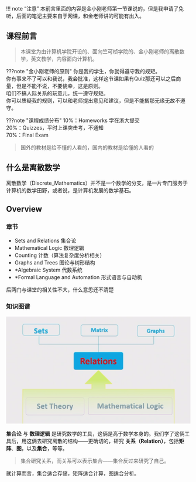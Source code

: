 !!! note “注意”
	本前言里面的内容是金小刚老师第一节课说的，但是我申请了免听，后面的笔记主要来自于网课，和金老师讲的可能有出入。

## 课程前言

> 本课堂为由计算机学院开设的、面向竺可桢学院的、金小刚老师的离散数学，英文教学，内容面向计算机。

???note "金小刚老师的原则"
	你是我的学生，你就得遵守我的规矩。<br>	你有事来不了可以和我说，我会批准，这样这节课如果有Quiz那还可以之后商量，但是不能不说，不要侥幸，这是原则。<br>	咱们不搞人际关系的玩意儿，统一遵守规矩。<br>	你可以质疑我的规则，可以和老师提出意见和建议，但是不能搁那无缘无故不遵守。

???note "课程成绩分布"
	10%：Homeworks  学在浙大提交<br>
	20%：Quizzes，平时上课突击考，不通知<br>
	70%：Final Exam

> 国外的教材是给不懂的人看的，国内的教材是给懂的人看的

## 什么是离散数学

离散数学（Discrete_Mathematics）并不是一个数学的分支，是一片专门服务于计算机的数学田野，或者说，是计算机发展的数学基石。

## Overview

### 章节

- Sets and Relations	集合论
- Mathematical Logic    数理逻辑
- Counting    计数（算法复杂度分析相关）
- Graphs and Trees    图论与树形结构
- *Algebraic System    代数系统
- *Formal Language and Automation    形式语言与自动机

后两门与课堂的相关性不大，什么意思还不清楚

### 知识图谱

![image-20240124135233917](https://raw.githubusercontent.com/RimLutienpeist/image-hosting/main/image-20240124135233917.png)

**集合论** 与 **数理逻辑** 是研究数学的工具，这俩是高于数学本身的。我们学了这俩工具后，用这俩去研究离散的结构——更确切的，研究 **关系（Relation）**，包括**矩阵**、**图**，以及**集合**，等等。

> 集合研究关系，而关系可以表示集合——集合反过来研究了自己。

就计算而言，集合适合存储，矩阵适合计算，图适合分析。

## 